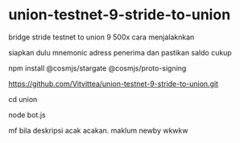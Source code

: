 # union-testnet-9-stride-to-union
bridge stride testnet to union 9 500x
cara menjalaknkan

siapkan dulu mnemonic
adress penerima
dan pastikan saldo cukup


npm install @cosmjs/stargate @cosmjs/proto-signing


https://github.com/Vitvittea/union-testnet-9-stride-to-union.git

cd union

node bot.js



mf bila deskripsi acak acakan. maklum newby wkwkw




